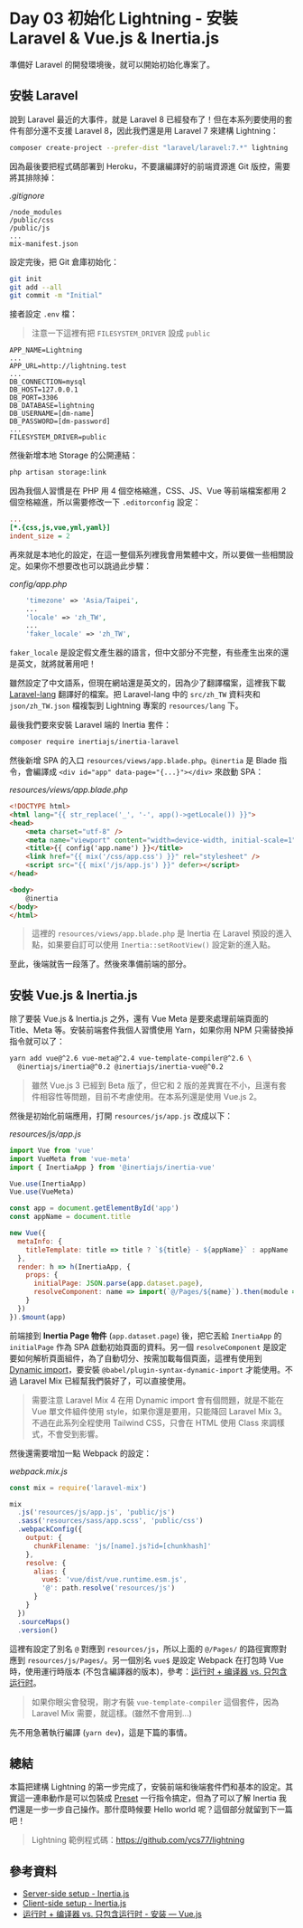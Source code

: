 # Day 03 初始化 Lightning - 安裝 Laravel & Vue.js & Inertia.js

準備好 Laravel 的開發環境後，就可以開始初始化專案了。

## 安裝 Laravel

說到 Laravel 最近的大事件，就是 Laravel 8 已經發布了！但在本系列要使用的套件有部分還不支援 Laravel 8，因此我們還是用 Laravel 7 來建構 Lightning：

```bash
composer create-project --prefer-dist "laravel/laravel:7.*" lightning
```

因為最後要把程式碼部署到 Heroku，不要讓編譯好的前端資源進 Git 版控，需要將其排除掉：

*.gitignore*
```
/node_modules
/public/css
/public/js
...
mix-manifest.json
```

設定完後，把 Git 倉庫初始化：

```bash
git init
git add --all
git commit -m "Initial"
```

接者設定 `.env` 檔：

> 注意一下這裡有把 `FILESYSTEM_DRIVER` 設成 `public`

```
APP_NAME=Lightning
...
APP_URL=http://lightning.test
...
DB_CONNECTION=mysql
DB_HOST=127.0.0.1
DB_PORT=3306
DB_DATABASE=lightning
DB_USERNAME=[dm-name]
DB_PASSWORD=[dm-password]
...
FILESYSTEM_DRIVER=public
```

然後新增本地 Storage 的公開連結：

```bash
php artisan storage:link
```

因為我個人習慣是在 PHP 用 4 個空格縮進，CSS、JS、Vue 等前端檔案都用 2 個空格縮進，所以需要修改一下 `.editorconfig` 設定：

```ini
...
[*.{css,js,vue,yml,yaml}]
indent_size = 2
```

再來就是本地化的設定，在這一整個系列裡我會用繁體中文，所以要做一些相關設定。如果你不想要改也可以跳過此步驟：

*config/app.php*
```php
    'timezone' => 'Asia/Taipei',
    ...
    'locale' => 'zh_TW',
    ...
    'faker_locale' => 'zh_TW',
```

`faker_locale` 是設定假文產生器的語言，但中文部分不完整，有些產生出來的還是英文，就將就著用吧！

雖然設定了中文語系，但現在網站還是英文的，因為少了翻譯檔案，這裡我下載 [Laravel-lang](https://github.com/Laravel-Lang/lang) 翻譯好的檔案。把 Laravel-lang 中的 `src/zh_TW` 資料夾和 `json/zh_TW.json` 檔複製到 Lightning 專案的 `resources/lang` 下。

最後我們要來安裝 Laravel 端的 Inertia 套件：

```bash
composer require inertiajs/inertia-laravel
```

然後新增 SPA 的入口 `resources/views/app.blade.php`。`@inertia` 是 Blade 指令，會編譯成 `<div id="app" data-page="{...}"></div>` 來啟動 SPA：

*resources/views/app.blade.php*
```html
<!DOCTYPE html>
<html lang="{{ str_replace('_', '-', app()->getLocale()) }}">
<head>
    <meta charset="utf-8" />
    <meta name="viewport" content="width=device-width, initial-scale=1">
    <title>{{ config('app.name') }}</title>
    <link href="{{ mix('/css/app.css') }}" rel="stylesheet" />
    <script src="{{ mix('/js/app.js') }}" defer></script>
</head>

<body>
    @inertia
</body>
</html>
```

> 這裡的 `resources/views/app.blade.php` 是 Inertia 在 Laravel 預設的進入點，如果要自訂可以使用 `Inertia::setRootView()` 設定新的進入點。

至此，後端就告一段落了。然後來準備前端的部分。

## 安裝 Vue.js & Inertia.js

除了要裝 Vue.js & Inertia.js 之外，還有 Vue Meta 是要來處理前端頁面的 Title、Meta 等。安裝前端套件我個人習慣使用 Yarn，如果你用 NPM 只需替換掉指令就可以了：

```bash
yarn add vue@^2.6 vue-meta@^2.4 vue-template-compiler@^2.6 \
  @inertiajs/inertia@^0.2 @inertiajs/inertia-vue@^0.2
```

> 雖然 Vue.js 3 已經到 Beta 版了，但它和 2 版的差異實在不小，且還有套件相容性等問題，目前不考慮使用。在本系列還是使用 Vue.js 2。

然後是初始化前端應用，打開 `resources/js/app.js` 改成以下：

*resources/js/app.js*
```js
import Vue from 'vue'
import VueMeta from 'vue-meta'
import { InertiaApp } from '@inertiajs/inertia-vue'

Vue.use(InertiaApp)
Vue.use(VueMeta)

const app = document.getElementById('app')
const appName = document.title

new Vue({
  metaInfo: {
    titleTemplate: title => title ? `${title} - ${appName}` : appName
  },
  render: h => h(InertiaApp, {
    props: {
      initialPage: JSON.parse(app.dataset.page),
      resolveComponent: name => import(`@/Pages/${name}`).then(module => module.default)
    }
  })
}).$mount(app)
```

前端接到 **Inertia Page 物件** (`app.dataset.page`) 後，把它丟給 `InertiaApp` 的 `initialPage` 作為 SPA 啟動初始頁面的資料。另一個 `resolveComponent` 是設定要如何解析頁面組件，為了自動切分、按需加載每個頁面，這裡有使用到 [Dynamic import](https://github.com/tc39/proposal-dynamic-import)，要安裝 `@babel/plugin-syntax-dynamic-import` 才能使用。不過 Laravel Mix 已經幫我們裝好了，可以直接使用。

> 需要注意 Laravel Mix 4 在用 Dynamic import 會有個問題，就是不能在 Vue 單文件組件使用 style，如果你還是要用，只能降回 Laravel Mix 3。不過在此系列全程使用 Tailwind CSS，只會在 HTML 使用 Class 來調樣式，不會受到影響。

然後還需要增加一點 Webpack 的設定：

*webpack.mix.js*
```js
const mix = require('laravel-mix')

mix
  .js('resources/js/app.js', 'public/js')
  .sass('resources/sass/app.scss', 'public/css')
  .webpackConfig({
    output: {
      chunkFilename: 'js/[name].js?id=[chunkhash]'
    },
    resolve: {
      alias: {
        vue$: 'vue/dist/vue.runtime.esm.js',
        '@': path.resolve('resources/js')
      }
    }
  })
  .sourceMaps()
  .version()
```

這裡有設定了別名 `@` 對應到 `resources/js`，所以上面的 `@/Pages/` 的路徑實際對應到 `resources/js/Pages/`。另一個別名 `vue$` 是設定 Webpack 在打包時 Vue 時，使用運行時版本 (不包含編譯器的版本)，參考：[运行时 + 编译器 vs. 只包含运行时](https://cn.vuejs.org/v2/guide/installation.html#%E8%BF%90%E8%A1%8C%E6%97%B6-%E7%BC%96%E8%AF%91%E5%99%A8-vs-%E5%8F%AA%E5%8C%85%E5%90%AB%E8%BF%90%E8%A1%8C%E6%97%B6)。

> 如果你眼尖會發現，剛才有裝 `vue-template-compiler` 這個套件，因為 Laravel Mix 需要，就這樣。(雖然不會用到...)

先不用急著執行編譯 (`yarn dev`)，這是下篇的事情。

## 總結

本篇把建構 Lightning 的第一步完成了，安裝前端和後端套件們和基本的設定。其實這一連串動作是可以包裝成 [Preset](https://usepreset.dev/) 一行指令搞定，但為了可以了解 Inertia 我們還是一步一步自己操作。那什麼時候要 Hello world 呢？這個部分就留到下一篇吧！

> Lightning 範例程式碼：https://github.com/ycs77/lightning

## 參考資料

* [Server-side setup - Inertia.js](https://inertiajs.com/server-side-setup)
* [Client-side setup - Inertia.js](https://inertiajs.com/client-side-setup)
* [运行时 + 编译器 vs. 只包含运行时 - 安装 — Vue.js](https://cn.vuejs.org/v2/guide/installation.html#%E8%BF%90%E8%A1%8C%E6%97%B6-%E7%BC%96%E8%AF%91%E5%99%A8-vs-%E5%8F%AA%E5%8C%85%E5%90%AB%E8%BF%90%E8%A1%8C%E6%97%B6)
